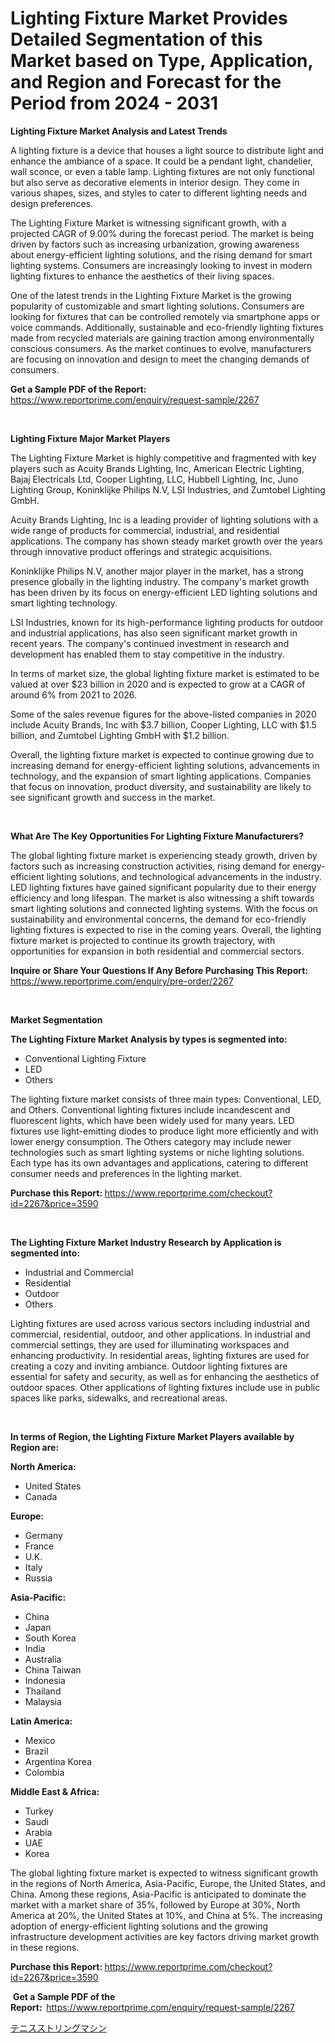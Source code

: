 <p><h1>Lighting Fixture Market Provides Detailed Segmentation of this Market based on Type, Application, and Region and Forecast for the Period from 2024 - 2031</h1></p><p><strong>Lighting Fixture Market Analysis and Latest Trends</strong></p>
<p><p>A lighting fixture is a device that houses a light source to distribute light and enhance the ambiance of a space. It could be a pendant light, chandelier, wall sconce, or even  a table lamp. Lighting fixtures are not only functional but also serve as decorative elements in interior design. They come in various shapes, sizes, and styles to cater to different lighting needs and design preferences.</p><p>The Lighting Fixture Market is witnessing significant growth, with a projected CAGR of 9.00% during the forecast period. The market is being driven by factors such as increasing urbanization, growing awareness about energy-efficient lighting solutions, and the rising demand for smart lighting systems. Consumers are increasingly looking to invest in modern lighting fixtures to enhance the aesthetics of their living spaces.</p><p>One of the latest trends in the Lighting Fixture Market is the growing popularity of customizable and smart lighting solutions. Consumers are looking for fixtures that can be controlled remotely via smartphone apps or voice commands. Additionally, sustainable and eco-friendly lighting fixtures made from recycled materials are gaining traction among environmentally conscious consumers. As the market continues to evolve, manufacturers are focusing on innovation and design to meet the changing demands of consumers.</p></p>
<p><strong>Get a Sample PDF of the Report:&nbsp;</strong> <a href="https://www.reportprime.com/enquiry/request-sample/2267">https://www.reportprime.com/enquiry/request-sample/2267</a></p>
<p>&nbsp;</p>
<p><strong>Lighting Fixture Major Market Players</strong></p>
<p><p>The Lighting Fixture Market is highly competitive and fragmented with key players such as Acuity Brands Lighting, Inc, American Electric Lighting, Bajaj Electricals Ltd, Cooper Lighting, LLC, Hubbell Lighting, Inc, Juno Lighting Group, Koninklijke Philips N.V, LSI Industries, and Zumtobel Lighting GmbH. </p><p>Acuity Brands Lighting, Inc is a leading provider of lighting solutions with a wide range of products for commercial, industrial, and residential applications. The company has shown steady market growth over the years through innovative product offerings and strategic acquisitions.</p><p>Koninklijke Philips N.V, another major player in the market, has a strong presence globally in the lighting industry. The company's market growth has been driven by its focus on energy-efficient LED lighting solutions and smart lighting technology.</p><p>LSI Industries, known for its high-performance lighting products for outdoor and industrial applications, has also seen significant market growth in recent years. The company's continued investment in research and development has enabled them to stay competitive in the industry.</p><p>In terms of market size, the global lighting fixture market is estimated to be valued at over $23 billion in 2020 and is expected to grow at a CAGR of around 6% from 2021 to 2026. </p><p>Some of the sales revenue figures for the above-listed companies in 2020 include Acuity Brands, Inc with $3.7 billion, Cooper Lighting, LLC with $1.5 billion, and Zumtobel Lighting GmbH with $1.2 billion.</p><p>Overall, the lighting fixture market is expected to continue growing due to increasing demand for energy-efficient lighting solutions, advancements in technology, and the expansion of smart lighting applications. Companies that focus on innovation, product diversity, and sustainability are likely to see significant growth and success in the market.</p></p>
<p>&nbsp;</p>
<p><strong>What Are The Key Opportunities For Lighting Fixture Manufacturers?</strong></p>
<p><p>The global lighting fixture market is experiencing steady growth, driven by factors such as increasing construction activities, rising demand for energy-efficient lighting solutions, and technological advancements in the industry. LED lighting fixtures have gained significant popularity due to their energy efficiency and long lifespan. The market is also witnessing a shift towards smart lighting solutions and connected lighting systems. With the focus on sustainability and environmental concerns, the demand for eco-friendly lighting fixtures is expected to rise in the coming years. Overall, the lighting fixture market is projected to continue its growth trajectory, with opportunities for expansion in both residential and commercial sectors.</p></p>
<p><strong>Inquire or Share Your Questions If Any Before Purchasing This Report:</strong> <a href="https://www.reportprime.com/enquiry/pre-order/2267">https://www.reportprime.com/enquiry/pre-order/2267</a></p>
<p>&nbsp;</p>
<p><strong>Market Segmentation</strong></p>
<p><strong>The Lighting Fixture Market Analysis by types is segmented into:</strong></p>
<p><ul><li>Conventional Lighting Fixture</li><li>LED</li><li>Others</li></ul></p>
<p><p>The lighting fixture market consists of three main types: Conventional, LED, and Others. Conventional lighting fixtures include incandescent and fluorescent lights, which have been widely used for many years. LED fixtures use light-emitting diodes to produce light more efficiently and with lower energy consumption. The Others category may include newer technologies such as smart lighting systems or niche lighting solutions. Each type has its own advantages and applications, catering to different consumer needs and preferences in the lighting market.</p></p>
<p><strong>Purchase this Report:&nbsp;</strong><a href="https://www.reportprime.com/checkout?id=2267&price=3590">https://www.reportprime.com/checkout?id=2267&price=3590</a></p>
<p>&nbsp;</p>
<p><strong>The Lighting Fixture Market Industry Research by Application is segmented into:</strong></p>
<p><ul><li>Industrial and Commercial</li><li>Residential</li><li>Outdoor</li><li>Others</li></ul></p>
<p><p>Lighting fixtures are used across various sectors including industrial and commercial, residential, outdoor, and other applications. In industrial and commercial settings, they are used for illuminating workspaces and enhancing productivity. In residential areas, lighting fixtures are used for creating a cozy and inviting ambiance. Outdoor lighting fixtures are essential for safety and security, as well as for enhancing the aesthetics of outdoor spaces. Other applications of lighting fixtures include use in public spaces like parks, sidewalks, and recreational areas.</p></p>
<p>&nbsp;</p>
<p><strong>In terms of Region, the Lighting Fixture Market Players available by Region are:</strong></p>
<p>
    <p> <strong> North America: </strong>
        <ul>
            <li>United States</li>
            <li>Canada</li>
        </ul>
        </p> 
    <p> <strong> Europe: </strong>
        <ul>
            <li>Germany</li>
            <li>France</li>
            <li>U.K.</li>
            <li>Italy</li>
            <li>Russia</li>
        </ul>
        </p> 
    <p> <strong> Asia-Pacific: </strong>
        <ul>
            <li>China</li>
            <li>Japan</li>
            <li>South Korea</li>
            <li>India</li>
            <li>Australia</li>
            <li>China Taiwan</li>
            <li>Indonesia</li>
            <li>Thailand</li>
            <li>Malaysia</li>
        </ul>
        </p> 
    <p> <strong> Latin America: </strong>
        <ul>
            <li>Mexico</li>
            <li>Brazil</li>
            <li>Argentina Korea</li>
            <li>Colombia</li>
        </ul>
        </p> 
    <p> <strong> Middle East & Africa: </strong>
        <ul>
            <li>Turkey</li>
            <li>Saudi</li>
            <li>Arabia</li>
            <li>UAE</li>
            <li>Korea</li>
        </ul>
    </p>
    </p>
<p><p>The global lighting fixture market is expected to witness significant growth in the regions of North America, Asia-Pacific, Europe, the United States, and China. Among these regions, Asia-Pacific is anticipated to dominate the market with a market share of 35%, followed by Europe at 30%, North America at 20%, the United States at 10%, and China at 5%. The increasing adoption of energy-efficient lighting solutions and the growing infrastructure development activities are key factors driving market growth in these regions.</p></p>
<p><strong>Purchase this Report: </strong><a href="https://www.reportprime.com/checkout?id=2267&price=3590">https://www.reportprime.com/checkout?id=2267&price=3590</a></p>
<p>&nbsp;<strong>Get a Sample PDF of the Report:&nbsp;&nbsp;</strong><a href="https://www.reportprime.com/enquiry/request-sample/2267">https://www.reportprime.com/enquiry/request-sample/2267</a></p>
<p><strong></strong></p>
<p><p><a href="https://github.com/oqoeusbvpadwjs08/Market-Research-Report-List-1/blob/main/482529711309.md">テニスストリングマシン</a></p></p>